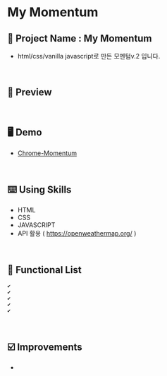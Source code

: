 # My Momentum

## 📅 Project Name : My Momentum
* html/css/vanilla javascript로 만든 모멘텀v.2 입니다.

<br/>


## 📱 Preview



<br/>

## 🖥 Demo
- [Chrome-Momentum]()

<br/>

## ⌨️ Using Skills

* HTML    
* CSS    
* JAVASCRIPT
* API 활용 ( https://openweathermap.org/ )    

<br/>

## 📑 Functional List
```
✔️ 
✔️ 
✔️ 
✔️ 
✔️ 
```
<br/>

## ☑️ Improvements

* 

<br/>


